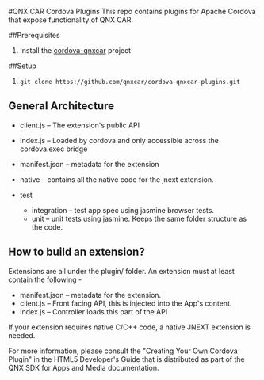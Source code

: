 #QNX CAR Cordova Plugins
This repo contains plugins for Apache Cordova that expose functionality of QNX CAR.

##Prerequisites
1. Install the [cordova-qnxcar](https://github.com/qnxcar/cordova-qnxcar) project

##Setup 
1. `git clone https://github.com/qnxcar/cordova-qnxcar-plugins.git`

## General Architecture

- client.js – The extension's public API
- index.js – Loaded by cordova and only accessible across the cordova.exec bridge
- manifest.json – metadata for the extension
- native – contains all the native code for the jnext extension.

- test
    - integration – test app spec using jasmine browser tests.
    - unit – unit tests using jasmine. Keeps the same folder structure as the code.

## How to build an extension?

Extensions are all under the plugin/ folder. An extension must at least contain the following -
* manifest.json – metadata for the extension.
* client.js – Front facing API, this is injected into the App's content.
* index.js – Controller loads this part of the API

If your extension requires native C/C++ code, a native JNEXT extension is needed.

For more information, please consult the "Creating Your Own Cordova Plugin" in the HTML5 Developer's Guide that is distributed as part of the QNX SDK for Apps and Media documentation.